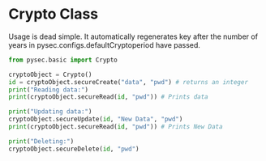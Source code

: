 # Crypto Class 

Usage is dead simple. It automatically regenerates key after the number of years in pysec.configs.defaultCryptoperiod have passed. 

```python
from pysec.basic import Crypto

cryptoObject = Crypto()
id = cryptoObject.secureCreate("data", "pwd") # returns an integer
print("Reading data:")
print(cryptoObject.secureRead(id, "pwd")) # Prints data

print("Updating data:")
cryptoObject.secureUpdate(id, "New Data", "pwd")
print(cryptoObject.secureRead(id, "pwd")) # Prints New Data

print("Deleting:")
cryptoObject.secureDelete(id, "pwd")
```
